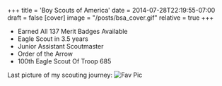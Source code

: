 +++
title = 'Boy Scouts of America'
date = 2014-07-28T22:19:55-07:00
draft = false
[cover]
    image = "/posts/bsa_cover.gif"
    relative = true
+++

- Earned All 137 Merit Badges Available
- Eagle Scout in 3.5 years
- Junior Assistant Scoutmaster
- Order of the Arrow
- 100th Eagle Scout Of Troop 685

Last picture of my scouting journey:
![Fav Pic](/posts/bsa_1.png)
